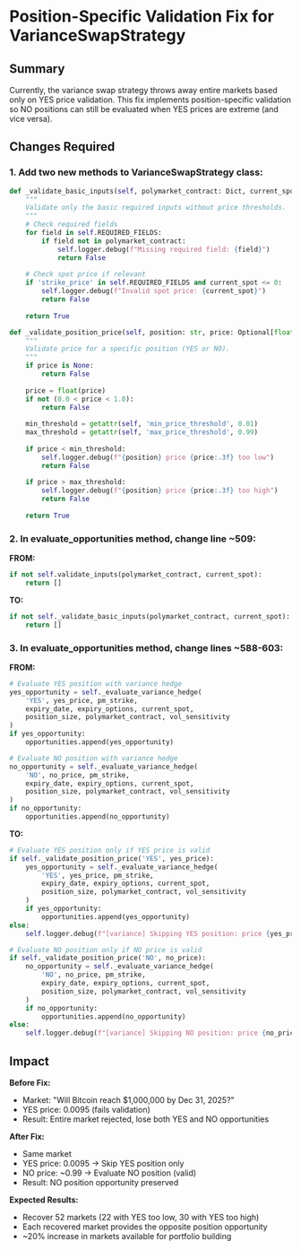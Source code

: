 # Position-Specific Validation Fix for VarianceSwapStrategy

## Summary
Currently, the variance swap strategy throws away entire markets based only on YES price validation. This fix implements position-specific validation so NO positions can still be evaluated when YES prices are extreme (and vice versa).

## Changes Required

### 1. Add two new methods to VarianceSwapStrategy class:

```python
def _validate_basic_inputs(self, polymarket_contract: Dict, current_spot: float) -> bool:
    """
    Validate only the basic required inputs without price thresholds.
    """
    # Check required fields
    for field in self.REQUIRED_FIELDS:
        if field not in polymarket_contract:
            self.logger.debug(f"Missing required field: {field}")
            return False
    
    # Check spot price if relevant
    if 'strike_price' in self.REQUIRED_FIELDS and current_spot <= 0:
        self.logger.debug(f"Invalid spot price: {current_spot}")
        return False
        
    return True

def _validate_position_price(self, position: str, price: Optional[float]) -> bool:
    """
    Validate price for a specific position (YES or NO).
    """
    if price is None:
        return False
    
    price = float(price)
    if not (0.0 < price < 1.0):
        return False
    
    min_threshold = getattr(self, 'min_price_threshold', 0.01)
    max_threshold = getattr(self, 'max_price_threshold', 0.99)
    
    if price < min_threshold:
        self.logger.debug(f"{position} price {price:.3f} too low")
        return False
    
    if price > max_threshold:
        self.logger.debug(f"{position} price {price:.3f} too high")
        return False
    
    return True
```

### 2. In evaluate_opportunities method, change line ~509:

**FROM:**
```python
if not self.validate_inputs(polymarket_contract, current_spot):
    return []
```

**TO:**
```python
if not self._validate_basic_inputs(polymarket_contract, current_spot):
    return []
```

### 3. In evaluate_opportunities method, change lines ~588-603:

**FROM:**
```python
# Evaluate YES position with variance hedge
yes_opportunity = self._evaluate_variance_hedge(
    'YES', yes_price, pm_strike,
    expiry_date, expiry_options, current_spot,
    position_size, polymarket_contract, vol_sensitivity
)
if yes_opportunity:
    opportunities.append(yes_opportunity)

# Evaluate NO position with variance hedge
no_opportunity = self._evaluate_variance_hedge(
    'NO', no_price, pm_strike,
    expiry_date, expiry_options, current_spot,
    position_size, polymarket_contract, vol_sensitivity
)
if no_opportunity:
    opportunities.append(no_opportunity)
```

**TO:**
```python
# Evaluate YES position only if YES price is valid
if self._validate_position_price('YES', yes_price):
    yes_opportunity = self._evaluate_variance_hedge(
        'YES', yes_price, pm_strike,
        expiry_date, expiry_options, current_spot,
        position_size, polymarket_contract, vol_sensitivity
    )
    if yes_opportunity:
        opportunities.append(yes_opportunity)
else:
    self.logger.debug(f"[variance] Skipping YES position: price {yes_price} outside valid range")

# Evaluate NO position only if NO price is valid
if self._validate_position_price('NO', no_price):
    no_opportunity = self._evaluate_variance_hedge(
        'NO', no_price, pm_strike,
        expiry_date, expiry_options, current_spot,
        position_size, polymarket_contract, vol_sensitivity
    )
    if no_opportunity:
        opportunities.append(no_opportunity)
else:
    self.logger.debug(f"[variance] Skipping NO position: price {no_price} outside valid range")
```

## Impact

**Before Fix:**
- Market: "Will Bitcoin reach $1,000,000 by Dec 31, 2025?"
- YES price: 0.0095 (fails validation)
- Result: Entire market rejected, lose both YES and NO opportunities

**After Fix:**
- Same market
- YES price: 0.0095 → Skip YES position only
- NO price: ~0.99 → Evaluate NO position (valid)
- Result: NO position opportunity preserved

**Expected Results:**
- Recover 52 markets (22 with YES too low, 30 with YES too high)
- Each recovered market provides the opposite position opportunity
- ~20% increase in markets available for portfolio building
